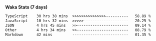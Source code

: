
<b>Waka Stats (7 days)</b>

<!--START_SECTION:waka-->

```txt
TypeScript    30 hrs 38 mins  >>>>>>>>>>>>>>>----------   58.89 %
JavaScript    10 hrs 32 mins  >>>>>--------------------   20.25 %
JSON          4 hrs 45 mins   >>-----------------------   09.14 %
Other         4 hrs 34 mins   >>-----------------------   08.79 %
Markdown      42 mins         -------------------------   01.35 %
```

<!--END_SECTION:waka-->
